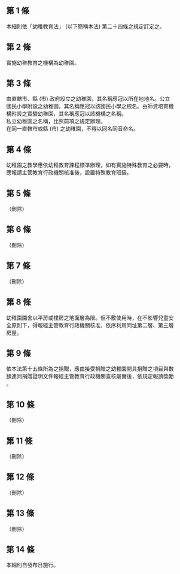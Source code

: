 第 1 條
-------
本細則依「幼稚教育法」 (以下簡稱本法) 第二十四條之規定訂定之。

第 2 條
-------
實施幼稚教育之機構為幼稚園。

第 3 條
-------
由直轄市、縣 (市) 政府設立之幼稚園，其名稱應冠以所在地地名。公立  
國民小學附設之幼稚園，其名稱應冠以該國民小學之校名。由師資培育機  
構附設之實驗幼稚園，其名稱應冠以該機構之名稱。  
私立幼稚園之名稱，比照前項之規定辦理。  
在同一直轄市或縣 (市) 之幼稚園，不得以同名同音命名。

第 4 條
-------
幼稚園之教學應依幼稚教育課程標準辦理，如有實施特殊教育之必要時，  
應報請主管教育行政機關核准後，設置特殊教育班級。

第 5 條
-------
（刪除）

第 6 條
-------
（刪除）

第 7 條
-------
（刪除）

第 8 條
-------
幼稚園園舍以平房或樓房之地面層為限。但不敷使用時，在不影響兒童安  
全原則下，得報經主管教育行政機關核准，依序利用同址第二層、第三層  
房屋。

第 9 條
-------
依本法第十五條所為之捐贈，應由接受捐贈之幼稚園開具捐贈之項目與數  
額連同捐贈證明文件報經主管教育行政機關查核屬實後，依規定報請獎勵  
。

第 10 條
--------
（刪除）

第 11 條
--------
（刪除）

第 12 條
--------
（刪除）

第 13 條
--------
（刪除）

第 14 條
--------
本細則自發布日施行。

